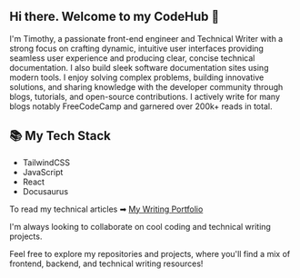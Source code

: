 ## Hi there. Welcome to my CodeHub 👋

I'm Timothy, a passionate front-end engineer and Technical Writer with a strong focus on crafting dynamic, intuitive user interfaces providing seamless user experience and producing clear, concise technical documentation. I also build sleek software documentation sites using modern tools. I enjoy solving complex problems, building innovative solutions, and sharing knowledge with the developer community through blogs, tutorials, and open-source contributions. I actively write for many blogs notably FreeCodeCamp and garnered over 200k+ reads in total.

## 📚 My Tech Stack
- TailwindCSS
- JavaScript
- React
- Docusaurus

To read my technical articles ➡ [My Writing Portfolio](https://linktr.ee/timothyolanrewaju)

I'm always looking to collaborate on cool coding and technical writing projects.

Feel free to explore my repositories and projects, where you'll find a mix of frontend, backend, and technical writing resources!
